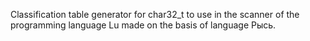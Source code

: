 Classification table generator for char32_t to use in the scanner of the programming language Lu made on the basis of language Рысь.
